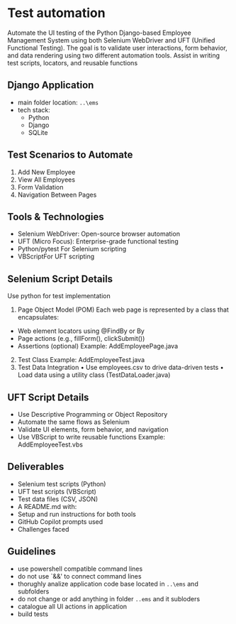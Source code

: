 # Test automation
Automate the UI testing of the Python Django-based Employee Management System using both Selenium WebDriver and UFT (Unified Functional Testing). The goal is to validate user interactions, form behavior, and data rendering using two different automation tools. Assist in writing test scripts, locators, and reusable functions

## Django Application 
* main folder location: `..\ems`
* tech stack:
    * Python
    * Django
    * SQLite

## Test Scenarios to Automate
1.	Add New Employee
2.	View All Employees
3.	Form Validation
4.	Navigation Between Pages

## Tools & Technologies
* Selenium WebDriver: Open-source browser automation
* UFT (Micro Focus): Enterprise-grade functional testing
* Python/pytest	For Selenium scripting
* VBScriptFor UFT scripting

## Selenium Script Details
Use python for test implementation
1. Page Object Model (POM)
Each web page is represented by a class that encapsulates:
* Web element locators using @FindBy or By
* Page actions (e.g., fillForm(), clickSubmit())
* Assertions (optional)
Example: AddEmployeePage.java
2. Test Class Example: AddEmployeeTest.java
3. Test Data Integration
•	Use employees.csv to drive data-driven tests
•	Load data using a utility class (TestDataLoader.java)

## UFT Script Details
* Use Descriptive Programming or Object Repository
* Automate the same flows as Selenium
* Validate UI elements, form behavior, and navigation
* Use VBScript to write reusable functions
Example: AddEmployeeTest.vbs

## Deliverables
* Selenium test scripts (Python)
* UFT test scripts (VBScript)
* Test data files (CSV, JSON)
* A README.md with:
* Setup and run instructions for both tools
* GitHub Copilot prompts used
* Challenges faced

## Guidelines
* use powershell compatible command lines
* do not use `&&' to connect command lines 
* thorughly analize application code base located in `..\ems` and subfolders
* do not change or add anything in folder `..ems` and it subloders
* catalogue all UI actions in application
* build tests  